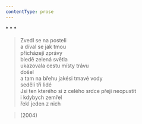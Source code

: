 ```yaml
---
contentType: prose
---
```


\* \* \*

> Zvedl se na posteli  
> a díval se jak tmou  
> přicházejí zprávy  
> bledě zelená světla  
> ukazovala cestu místy trávu  
> došel  
> a tam na břehu jakési tmavé vody  
> seděli tři lidé  
> Jsi ten kterého si z celého srdce přeji neopustit  
> i kdybych zemřel  
> řekl jeden z nich

> (2004)
